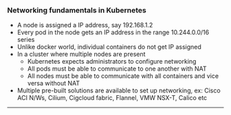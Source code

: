 
### Networking fundamentals in Kubernetes

- A node is assigned a IP address, say 192.168.1.2
- Every pod in the node gets an IP address in the range 10.244.0.0/16 series
- Unlike docker world, individual containers do not get IP assigned
- In a cluster where multiple nodes are present
	- Kubernetes expects administrators to configure networking
	- All pods must be able to communicate to one another with NAT
	- All nodes must be able to communicate with all containers and vice versa without NAT
- Multiple pre-built solutions are available to set up networking, ex: Cisco ACI N/Ws, Cilium, Cigcloud fabric, Flannel, VMW NSX-T, Calico etc


---
